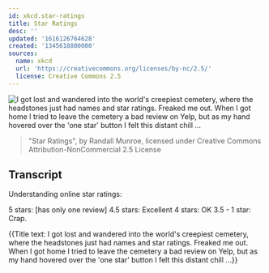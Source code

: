 ```yaml
---
id: xkcd.star-ratings
title: Star Ratings
desc: ''
updated: '1616126764628'
created: '1345618800000'
sources:
  name: xkcd
  url: 'https://creativecommons.org/licenses/by-nc/2.5/'
  license: Creative Commons 2.5
---
```

![I got lost and wandered into the world's creepiest cemetery, where the headstones just had names and star ratings. Freaked me out. When I got home I tried to leave the cemetery a bad review on Yelp, but as my hand hovered over the 'one star' button I felt this distant chill ...](https://imgs.xkcd.com/comics/star_ratings.png)
> "Star Ratings", by Randall Munroe, licensed under Creative Commons Attribution-NonCommercial 2.5 License

## Transcript
Understanding online star ratings:

5 stars: [has only one review]
4.5 stars: Excellent
4 stars: OK
3.5 - 1 star: Crap.

{{Title text: I got lost and wandered into the world's creepiest cemetery, where the headstones just had names and star ratings. Freaked me out. When I got home I tried to leave the cemetery a bad review on Yelp, but as my hand hovered over the 'one star' button I felt this distant chill ...}}
